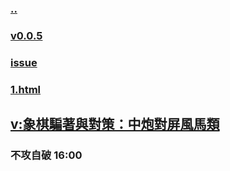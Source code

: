 ### [..](..)
### [v0.0.5](https://github.com/littleflute/cchess/edit/master/ref/pu/PianZhaoYuDuiCe/1/readme.md)
### [issue](https://github.com/littleflute/cchess/issues/23)
### [1.html](1.html)
## [v:象棋騙著與對策：中炮對屏風馬類](https://www.youtube.com/watch?v=YivezaQTSS4)
### 不攻自破  16:00

